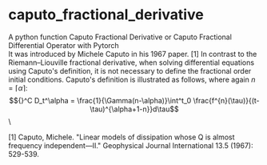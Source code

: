 # caputo_fractional_derivative
A python function Caputo Fractional Derivative or Caputo Fractional Differential Operator with Pytorch\
It was introduced by Michele Caputo in his 1967 paper. [1] In contrast to the Riemann–Liouville fractional derivative, when solving differential equations using Caputo's definition, it is not necessary to define the fractional order initial conditions. Caputo's definition is illustrated as follows, where again $n = \lceil \alpha \rceil$:
$${}^C D_t^\alpha = \frac{1}{\Gamma(n-\alpha)}\int^t_0 \frac{f^{n}(\tau)}{(t-\tau)^{\alpha+1-n}}d\tau$$\

[1] Caputo, Michele. "Linear models of dissipation whose Q is almost frequency independent—II." Geophysical Journal International 13.5 (1967): 529-539.
